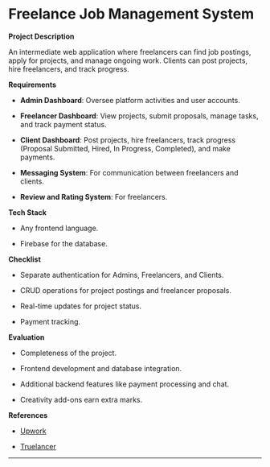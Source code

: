# Freelance Job Management System

**Project Description**

An intermediate web application where freelancers can find job postings, apply for projects, and manage ongoing work. Clients can post projects, hire freelancers, and track progress.

**Requirements**

- **Admin Dashboard**: Oversee platform activities and user accounts.

- **Freelancer Dashboard**: View projects, submit proposals, manage tasks, and track payment status.

- **Client Dashboard**: Post projects, hire freelancers, track progress (Proposal Submitted, Hired, In Progress, Completed), and make payments.

- **Messaging System**: For communication between freelancers and clients.

- **Review and Rating System**: For freelancers.

**Tech Stack**

- Any frontend language.

- Firebase for the database.

**Checklist**

- Separate authentication for Admins, Freelancers, and Clients.

- CRUD operations for project postings and freelancer proposals.

- Real-time updates for project status.

- Payment tracking.

**Evaluation**

- Completeness of the project.

- Frontend development and database integration.

- Additional backend features like payment processing and chat.

- Creativity add-ons earn extra marks.

**References**

- [Upwork](https://www.upwork.com/freelance-jobs/)

- [Truelancer](https://www.truelancer.com/freelance-jobs/)

---
